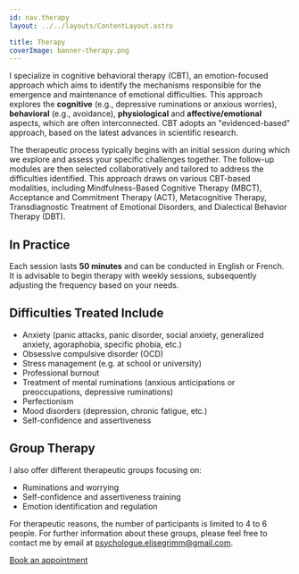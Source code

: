 ```yaml
---
id: nav.therapy
layout: ../../layouts/ContentLayout.astro

title: Therapy
coverImage: banner-therapy.png
---
```


I specialize in cognitive behavioral therapy (CBT), an emotion-focused approach which aims to identify the mechanisms responsible for the emergence and maintenance of emotional difficulties. This approach explores the **cognitive** (e.g., depressive ruminations or anxious worries), **behavioral** (e.g., avoidance), **physiological** and **affective/emotional** aspects, which are often interconnected. CBT adopts an "evidenced-based" approach, based on the latest advances in scientific research. 

The therapeutic process typically begins with an initial session during which we explore and assess your specific challenges together. The follow-up modules are then selected collaboratively and tailored to address the difficulties identified. This approach draws on various CBT-based modalities, including Mindfulness-Based Cognitive Therapy (MBCT), Acceptance and Commitment Therapy (ACT), Metacognitive Therapy, Transdiagnostic Treatment of Emotional Disorders, and Dialectical Behavior Therapy (DBT).

## In Practice

Each session lasts **50 minutes** and can be conducted in English or French. It is advisable to begin therapy with weekly sessions, subsequently adjusting the frequency based on your needs.

## Difficulties Treated Include

-   Anxiety (panic attacks, panic disorder, social anxiety, generalized anxiety, agoraphobia, specific phobia, etc.)
-   Obsessive compulsive disorder (OCD)
-   Stress management (e.g. at school or university)
-   Professional burnout
-   Treatment of mental ruminations (anxious anticipations or preoccupations, depressive ruminations)
-   Perfectionism
-   Mood disorders (depression, chronic fatigue, etc.)
-   Self-confidence and assertiveness

## Group Therapy

I also offer different therapeutic groups focusing on: 
- Ruminations and worrying 
- Self-confidence and assertiveness training
- Emotion identification and regulation 

For therapeutic reasons, the number of participants is limited to 4 to 6 people. For further information about these groups, please feel free to contact me by email at [psychologue.elisegrimm@gmail.com](mailto:psychologue.elisegrimm@gmail.com).

[Book an appointment](/en/appointment)
